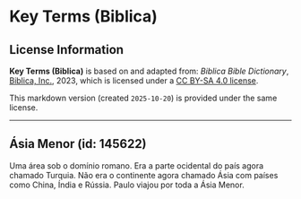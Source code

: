 # Key Terms (Biblica)

## License Information

**Key Terms (Biblica)** is based on and adapted from: _Biblica Bible Dictionary_, [Biblica, Inc.](https://www.biblica.com/), 2023, which is licensed under a [CC BY-SA 4.0 license](https://creativecommons.org/licenses/by-sa/4.0/legalcode.en).

This markdown version (created `2025-10-20`) is provided under the same license.



--------------------------------

## Ásia Menor (id: 145622)

Uma área sob o domínio romano. Era a parte ocidental do país agora chamado Turquia. Não era o continente agora chamado Ásia com países como China, Índia e Rússia. Paulo viajou por toda a Ásia Menor.


